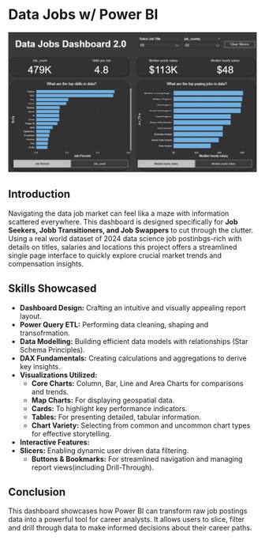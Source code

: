 # Data Jobs w/ Power BI

![Dashboard 1](/Images/Project%201%20image%201.jpg)

## Introduction

Navigating the data job market can feel lika a maze with information scattered everywhere. This dashboard is designed specifically for **Job Seekers, Jobb Transitioners, and Job Swappers** to cut through the clutter. Using a real world dataset of 2024 data science job postinbgs-rich with details on titles, salaries and locations this project offers a streamlined single page interface to quickly explore crucial market trends and compensation insights.

## Skills Showcased
* **Dashboard Design:** Crafting an intuitive and visually appealing report layout.
* **Power Query ETL:** Performing data cleaning, shaping and transofrmation.
* **Data Modelling:** Building efficient data models with relationships (Star Schema Principles).
* **DAX Fundamentals:** Creating calculations and aggregations to derive key insights.
* **Visualizations Utilized:**
    * **Core Charts:** Column, Bar, Line and Area Charts for comparisons and trends.
    * **Map Charts:** For displaying geospatial data.
    * **Cards:** To highlight key performance indicators.
    * **Tables:** For presenting detailed, tabular information.
    * **Chart Variety:** Selecting from common and uncommon chart types for effective storytelling.
* **Interactive Features:**
* **Slicers:** Enabling dynamic user driven data filtering.
    * **Buttons & Bookmarks:** For streamlined navigation and managing report views(including Drill-Through).
## Conclusion
This dashboard showcases how Power BI can transform raw job postings data into a powerful tool for career analysts. It allows users to slice, filter and drill through data to make informed decisions about their career paths.